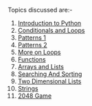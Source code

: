 Topics discussed are:-
1) [Introduction to Python](https://github.com/JainMaster/Coding-Ninjas-Problem-Solving-Using-Python/tree/main/1.Introduction%20to%20Python)
2) [Conditionals and Loops](https://github.com/JainMaster/Coding-Ninjas-Problem-Solving-Using-Python/tree/main/2.Conditionals%20and%20Loops)
3) [Patterns 1](https://github.com/JainMaster/Coding-Ninjas-Problem-Solving-Using-Python/tree/main/3.%20Pattern%201)
4) [Patterns 2](https://github.com/JainMaster/Coding-Ninjas-Problem-Solving-Using-Python/tree/main/4.Pattern%202)
5) [More on Loops](https://github.com/JainMaster/Coding-Ninjas-Problem-Solving-Using-Python/tree/main/5.More%20on%20Loops)
6) [Functions](https://github.com/JainMaster/Coding-Ninjas-Problem-Solving-Using-Python/tree/main/6.Functions)
7) [Arrays and Lists](https://github.com/JainMaster/Coding-Ninjas-Problem-Solving-Using-Python/tree/main/7.Arrays%20%26%20Lists)
8) [Searching And Sorting](https://github.com/JainMaster/Coding-Ninjas-Problem-Solving-Using-Python/tree/main/8.Searching%20%26%20Sorting)
9) [Two Dimensional Lists](https://github.com/JainMaster/Coding-Ninjas-Problem-Solving-Using-Python/tree/main/9.Two%20Dimensional%20Lists)
10) [Strings](https://github.com/JainMaster/Coding-Ninjas-Problem-Solving-Using-Python/tree/main/10.Strings)
11) [2048 Game](https://github.com/JainMaster/Coding-Ninjas-Problem-Solving-Using-Python/blob/main/2048%20Game.ipynb)


